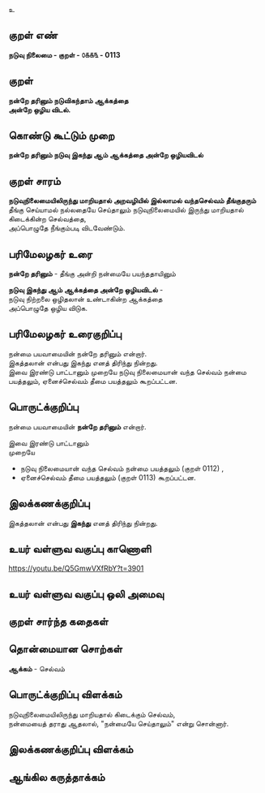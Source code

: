 உ

## குறள் எண் 

**நடுவு நிலைமை - குறள் - ௦௧௧௩ - 0113**  

## குறள் 

**நன்றே தரினும் நடுவிகந்தாம் ஆக்கத்தை  
அன்றே ஒழிய விடல்.** 

## கொண்டு கூட்டும் முறை

**நன்றே தரினும் நடுவு இகந்து ஆம் ஆக்கத்தை அன்றே ஒழியவிடல்**

## குறள் சாரம் 

**நடுவுநிலைமையிலிருந்து மாறியதால் அறவழியில் இல்லாமல் வந்தசெல்வம் தீங்குதரும்**  
தீங்கு செய்யாமல் நல்லதையே செய்தாலும் நடுவுநிலைமையில் இருந்து மாறியதால் கிடைக்கின்ற செல்வத்தை,  
அப்பொழுதே நீங்கும்படி விடவேண்டும்.  

## பரிமேலழகர் உரை

**நன்றே தரினும்** - தீங்கு அன்றி நன்மையே பயந்ததாயினும்  

**நடுவு இகந்து ஆம் ஆக்கத்தை அன்றே ஒழியவிடல்** -  
நடுவு நிற்றலை ஒழிதலான் உண்டாகின்ற ஆக்கத்தை  
அப்பொழுதே ஒழிய விடுக.   

## பரிமேலழகர் உரைகுறிப்பு   

நன்மை பயவாமையின் நன்றே தரினும் என்றார்.  
இகத்தலான் என்பது இகந்து எனத் திரிந்து நின்றது.  
இவை இரண்டு பாட்டானும் முறையே நடுவு நிலைமையான் வந்த செல்வம் நன்மை பயத்தலும், ஏனைச்செல்வம் தீமை பயத்தலும் கூறப்பட்டன.  

## பொருட்க்குறிப்பு 

நன்மை பயவாமையின் **நன்றே தரினும்** என்றார்.  

இவை இரண்டு பாட்டானும்  
முறையே  
* நடுவு நிலைமையான் வந்த செல்வம் நன்மை பயத்தலும் (குறள் 0112) ,  
* ஏனைச்செல்வம் தீமை பயத்தலும் (குறள் 0113) கூறப்பட்டன.  

## இலக்கணக்குறிப்பு  

இகத்தலான் என்பது **இகந்து** எனத் திரிந்து நின்றது.  

## உயர் வள்ளுவ வகுப்பு காணொளி

https://youtu.be/Q5GmwVXfRbY?t=3901

## உயர் வள்ளுவ வகுப்பு ஒலி அமைவு 

 
## குறள் சார்ந்த கதைகள் 


## தொன்மையான சொற்கள்

**ஆக்கம்** - செல்வம்   

## பொருட்க்குறிப்பு விளக்கம்

நடுவுநிலைமையிலிருந்து மாறியதால் கிடைக்கும் செல்வம்,  
நன்மையைத் தராது ஆதலால், "நன்மையே செய்தாலும்" என்று சொன்னார்.  

## இலக்கணக்குறிப்பு விளக்கம்


## ஆங்கில கருத்தாக்கம் 


